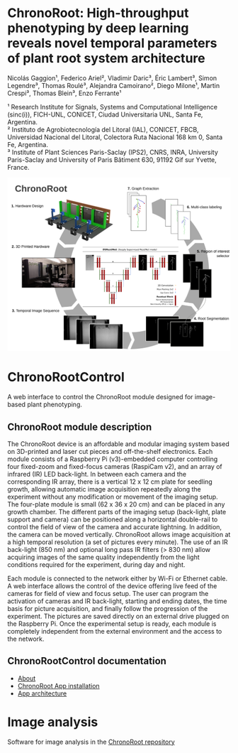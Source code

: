 # ChronoRoot: High-throughput phenotyping by deep learning reveals novel temporal parameters of plant root system architecture

Nicolás Gaggion¹, Federico Ariel², Vladimir Daric³, Éric Lambert³, Simon Legendre³, Thomas Roulé³, Alejandra Camoirano², Diego Milone¹, Martin Crespi³, Thomas Blein³, Enzo Ferrante¹

¹ Research Institute for Signals, Systems and Computational Intelligence (sinc(i)), FICH-UNL, CONICET, Ciudad Universitaria UNL, Santa Fe, Argentina.\
² Instituto de Agrobiotecnología del Litoral (IAL), CONICET, FBCB, Universidad Nacional del Litoral, Colectora Ruta Nacional 168 km 0, Santa Fe, Argentina.\
³ Institute of Plant Sciences Paris-Saclay (IPS2), CNRS, INRA, University Paris-Saclay and University of Paris Bâtiment 630, 91192 Gif sur Yvette, France.

![Test Image 1](images/workflow_resunetds.png)

# ChronoRootControl

A web interface to control the ChronoRoot module designed
for image-based plant phenotyping.

## ChronoRoot module description

The ChronoRoot device is an affordable and modular imaging system based on 3D-printed
and laser cut pieces and off-the-shelf electronics. Each module consists of a
Raspberry Pi (v3)-embedded computer controlling four fixed-zoom and fixed-focus cameras
(RaspiCam v2), and an array of infrared (IR) LED back-light. In between each camera
and the corresponding IR array, there is a vertical 12 x 12 cm plate for seedling
growth, allowing automatic image acquisition repeatedly along the experiment without any
modification or movement of the imaging setup. The four-plate module is small
(62 x 36 x 20 cm) and can be placed in any growth chamber. The different parts of
the imaging setup (back-light, plate support and camera) can be positioned along
a horizontal double-rail to control the field of view of the camera and accurate lightning.
In addition, the camera can be moved vertically. ChronoRoot allows image
acquisition at a high temporal resolution (a set of pictures every minute). The
use of an IR back-light (850 nm) and optional long pass IR filters (> 830 nm)
allow acquiring images of the same quality independently from the light conditions
required for the experiment, during day and night.

Each module is connected to the network either by Wi-Fi or Ethernet cable. A web
interface allows the control of the device offering live feed of the cameras for
field of view and focus setup. The user can program the activation of cameras and
IR back-light, starting and ending dates, the time basis for picture acquisition,
and finally follow the progression of the experiment. The pictures are saved
directly on an external drive plugged on the Raspberry Pi. Once the experimental
setup is ready, each module is completely independent from the external
environment and the access to the network.

## ChronoRootControl documentation

  * [About](app/doc/about.md)
  * [ChronoRoot App installation](app/doc/install.md)
  * [App architecture](app/doc/dev_doc.md)
  
# Image analysis

Software for image analysis in the [ChronoRoot repository](https://github.com/ngaggion/ChronoRoot/)
